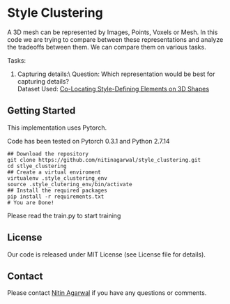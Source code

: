 # Style Clustering

A 3D mesh can be represented by Images, Points, Voxels or Mesh. In this code we are trying to compare between
these representations and analyze the tradeoffs between them. We can compare them on various tasks.

Tasks:
1. Capturing details:\ 
Question: Which representation would be best for capturing details?\
Dataset Used: [Co-Locating Style-Defining Elements on 3D Shapes](https://dl.acm.org/citation.cfm?id=3092817#)


## Getting Started
This implementation uses Pytorch.

Code has been tested on Pytorch 0.3.1 and Python 2.7.14

```
## Download the repository
git clone https://github.com/nitinagarwal/style_clustering.git
cd stlye_clustering
## Create a virtual enviroment
virtualenv .style_clustering_env
source .style_clutering_env/bin/activate
## Install the required packages
pip install -r requirements.txt
# You are Done!
```

Please read the train.py to start training


## License

Our code is released under MIT License (see License file for details).

## Contact

Please contact [Nitin Agarwal](http://www.ics.uci.edu/~agarwal/) if you have any questions or comments.

